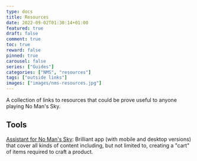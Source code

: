 ```yaml
---
type: docs
title: Resources
date: 2022-09-02T01:30:14+01:00
featured: true
draft: false
comment: true
toc: true
reward: false
pinned: true
carousel: false
series: ["Guides"]
categories: ["NMS", "resources"]
tags: ["outside links"]
images: ["images/nms-resources.jpg"]
---
```


A collection of links to resources that could be prove useful to anyone playing No Man's Sky.

## Tools

[Assistant for No Man's Sky](https://app.nmsassistant.com/): Brilliant app (with mobile and desktop versions) that cover all kinds of content including, but not limited to, creating a "cart" of items required to craft a product.
